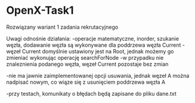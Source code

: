 # OpenX-Task1
Rozwiązany wariant 1 zadania rekrutacyjnego

Uwagi odnośnie działania:
  -operacje matematyczne, inorder, szukanie węzła, dodawanie węzła są wykonywane dla poddrzewa węzła Current
  -węzeł Current domyślnie ustawiony jest na Root, jednak możemy go zmieniać wykonując operację searchForNode
  -w przypadku nie znaleznienia podanego węzła, węzeł Current pozostaje bez zmian
  
  -nie ma jawnie zaimplementowanej opcji usuwania, jednak węzeł A można nadpisać nowym, co wiąze się z usunięciem poddrzewa węzła A
  
  -przy testach, komunikaty o błędach będą zapisane do pliku dane.txt
  
